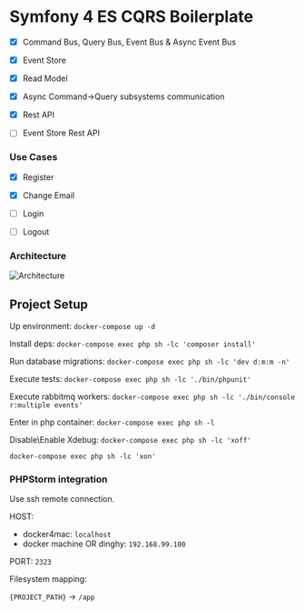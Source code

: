 # Symfony 4 ES CQRS Boilerplate

- [x] Command Bus, Query Bus, Event Bus & Async Event Bus
- [x] Event Store
- [x] Read Model
- [x] Async Command->Query subsystems communication
- [x] Rest API
- [ ] Event Store Rest API 


### Use Cases

- [x] Register
- [x] Change Email
- [ ] Login
- [ ] Logout


### Architecture

![Architecture](https://i.imgur.com/073sXBV.jpg)

## Project Setup

Up environment:
`docker-compose up -d`

Install deps:
`docker-compose exec php sh -lc 'composer install'`

Run database migrations:
`docker-compose exec php sh -lc 'dev d:m:m -n'`

Execute tests:
`docker-compose exec php sh -lc './bin/phpunit'`

Execute rabbitmq workers:
`docker-compose exec php sh -lc './bin/console r:multiple events'`

Enter in php container:
`docker-compose exec php sh -l`

Disable\Enable Xdebug:
`docker-compose exec php sh -lc 'xoff'`

`docker-compose exec php sh -lc 'xon'`

### PHPStorm integration

Use ssh remote connection.

HOST: 
- docker4mac: `localhost`
- docker machine OR dinghy: `192.168.99.100`

PORT: `2323`

Filesystem mapping:

`{PROJECT_PATH}` -> `/app`

